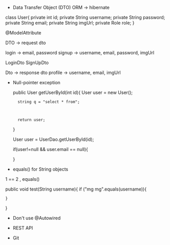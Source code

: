- Data Transfer Object (DTO)
    ORM -> hibernate






class User{
    private int id;
    private String username;
    private String password;
    private String email;
    private String imgUrl;
    private Role role;
}

@ModelAttribute



DTO -> request dto

login -> email, password
signup -> username, email, password, imgUrl

LoginDto
SignUpDto

Dto -> response dto
profile -> username, email, imgUrl





- Null-pointer exception

    public User getUserById(int id){
        User user = new User();

        string q = "select * from";
        


        return user;
    }


    User user = UserDao.getUserById(id);

    if(user!=null && user.email == null){

    }



- equals() for String objects

1 == 2 ,  equals()

public void test(String username){
    if ("mg mg".equals(username)){

    }
}


- Don't use @Autowired

- REST API

- Git
